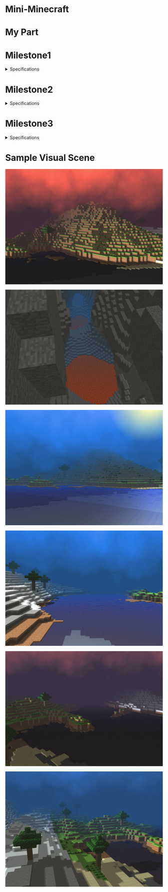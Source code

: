 # Mini-Minecraft

# My Part

# Milestone1
<details>
  <summary> Specifications </summary>
  

## Efficient Terrain Rendering and Chunking (Keqi Wu)
**Chunk Inherited from drawable**

The primary goal is to accumulate VBO (Vertex Buffer Object) data for a chunk and store this data in memory to facilitate rendering. In the process of gathering VBO data, only the faces of opaque blocks that are adjacent to empty spaces (air) are considered for rendering. This entails appending the vertices, normals, colors, and UV coordinates of these faces to the VBO data. For blocks situated at the boundaries of a chunk, adjacent chunks are consulted to determine the status of blocks neighboring those at the edge.

**Interleaved VBO Data**

Given that the setup includes just a single buffer array besides the index buffer array, it's necessary only to use generateBuffer() along with POSITION, NORMAL, COLOR. Following this, the buffer data should be linked with POSITION, NORMAL, COLOR. Within shaderprogram.cpp, the addition of a drawInterleaved(Drawable &d) function facilitates the drawing of the buffer. This function details the starting points for each type of data—position, normal, color, UV coordinates—and outlines the stride required for accurately accessing each piece of information.

**Terrain expansion**

During each update cycle, the program verifies if the 81 chunks around the player, forming a 9 x 9 chunk area, have been initialized and whether their VBO data has been generated. If any chunks have not been created or their VBO data is missing, the program proceeds to instantiate these chunks and generate the necessary VBO data. There's a specific member variable, named m_ChunkVBOs, responsible for holding the VBOs of all chunks that are currently loaded. Within the draw function, there's a loop that traverses this chunk, rendering each chunk for which VBO data exists.
</details>

# Milestone2
<details>
  <summary> Specifications </summary>

## Cave Systems & Multithread(currently got issue here) (Keqi Wu)
* **Caves Generation**: 3d Perlin Noise was used to generate the cave systems, which are uniformly distributed beneath the entire surface terrain. If the noise value returned by getCaveHeight(x,y,z) is less than zero, we place STONE blocks; otherwise, we place LAVA or EMPTY blocks based on height.
*  **Collision Detection**: To prevent collisions with transparent objects, we do not set the velocity to zero if the hit block is transparent (WATER, LAVA).
*  **Post Processing**: Added color offset when under water and lava.
*  **multithread**: Also tried to implement another version of Multithread, containing some thread designing issues that cause crashes randomly. The terrain can be generated on my machine but not on team members machine (on MS1). When migrate to MS2, the program crashes.
</details>

# Milestone3
<details>
  <summary> Specifications </summary>


## Day and night cycle & Post-process Camera Overlay & Water Wave (motion part) (Keqi Wu)

* **Day and night cycle**: Sky GLSL fragment shader crafts a dynamic sky environment by altering light and color based on the sun's continually changing position. Utilizing an inverse view projection matrix, it transforms screen coordinates to world coordinates, establishing the foundation for simulating atmospheric effects. The shader calculates ray directions from the camera, essential for rendering the light scattering across the sky. Worley noise generates animated, realistic cloud textures, contributing depth and movement to the sky. Sphere-to-UV mapping is employed to apply these textures onto a simulated spherical dome, enhancing the visual impression of a curved atmosphere. Color transitions are meticulously handled, shifting between distinct palettes for noon, sunset, and dusk based on the sun's elevation and angle relative to the observer. This blending is tuned to reflect the sun's position, with special effects like a glowing sun that dynamically changes in appearance and intensity. The result is a visually compelling sky simulation that enhances the realism and depth of 3D scenes, making the shader integral to immersive outdoor environments.
  
* **Water Wave (motion part)**: The vertex shader simulates water wave motion on geometry marked as "animated" by utilizing vertex attributes. This effect is achieved by applying a sine and cosine function to the world-space coordinates (x, z) of each vertex. The amplitude and frequency of the waves are varied by using a noise function based on the vertex position, creating a more natural and less uniform appearance. The calculated wave offsets the y-coordinate of the vertex position, giving the impression of undulating water. The shader ensures the adjustments are perspective-correct by scaling the offset by the w-component of the clip space position, enhancing the realism of the effect.

* **Post-process Camera Overlay**: The water GLSL fragment shader simulates a dynamic water effect by blending textural data with procedural noise. It retrieves color from an albedo texture and modifies it using a fractal brownian motion (fbm) function, which applies cubic interpolation for noise generation across three-dimensional space. This noise influences the texture's brightness, simulating light interaction with moving water surfaces. Additionally, the shader creates a shimmering effect using a complex trigonometric transformation, enhancing the water's visual complexity. This combination of texture manipulation and procedural generation creates a realistic and dynamic water overlay. The lava shader simulates fluid flow across surfaces by computing a noise-based distortion field. It uses a noise function to determine the flow direction and intensity at various points, adjusted dynamically by the shader's time variable, simulating natural fluid movement. This is further processed to compute gradients and influence the flow's directionality. The result is visually represented as a color modulation over the albedo texture, adding a sense of depth and motion to the rendered surface, mimicking the appearance of flowing, viscous material.  
</details>

# Sample Visual Scene

![](demo/Result1.jpg)

![](demo/Result2.jpg)

![](demo/Result3.jpg)

![](demo/Result4.jpg)

![](demo/Result5.jpg)

![](demo/Result6.jpg)
